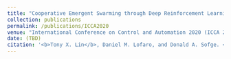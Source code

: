 ```yaml
---
title: "Cooperative Emergent Swarming through Deep Reinforcement Learning"
collection: publications
permalink: /publications/ICCA2020
venue: "International Conference on Control and Automation 2020 (ICCA 2020)"
date: (TBD)
citation: '<b>Tony X. Lin</b>, Daniel M. Lofaro, and Donald A. Sofge. <i>2020 International Conference on Control and Automation (ICCA).</i>'
---
```

